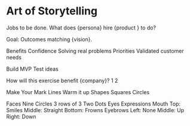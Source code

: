# Art of Storytelling

Jobs to be done.
What does {persona} hire {product } to do?

Goal: Outcomes matching {vision}.

Benefits
Confidence Solving real problems
Priorities Validated customer needs

Build <smallest> MVP
Test ideas <faster>

How will this exercise benefit {company}?
1
2

Make Your Mark
Lines
Warm it up
Shapes
Squares
Circles

Faces
Nine
Circles
3 rows of 3
Two
Dots
Eyes
Expressions
Mouth
Top: Smiles
Middle: Straight
Bottom: Frowns
Eyebrows
Left: None
Middle: Up
Right: Down




